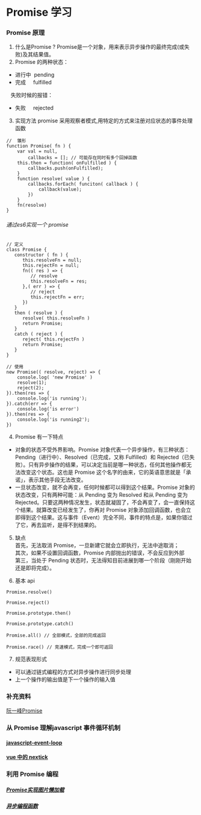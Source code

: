 # Promise 学习

### Promise 原理
1. 什么是Promise ? 
Promise是一个对象，用来表示异步操作的最终完成(或失败)及其结果值。
2. Promise 的两种状态：
- 进行中&nbsp;&nbsp;pending
- 完成&nbsp;&nbsp;&nbsp;&nbsp;&nbsp;fulfilled 
   
&nbsp;&nbsp;&nbsp;失败时候的报错：
- 失败&nbsp;&nbsp;&nbsp;&nbsp;&nbsp;rejected
3. 实现方法
   promise 采用观察者模式,用特定的方式来注册对应状态的事件处理函数   
``````
//  雏形
function Promise( fn ) {
    var val = null,
        callbacks = []; // 可能存在同时有多个回掉函数
    this.then = function( onFulfilled ) {
        callbacks.push(onFulfilled);
    }
    function resolve( value ) {
        callbacks.forEach( funciton( callback ) {
            callback(value);
        })
    }
    fn(resolve)
}
``````
###### 通过es6实现一个 promise
``````
// 定义
class Promise {
   constructor ( fn ) {
      this.resolveFn = null;
      this.rejectFn = null;
      fn(( res ) => {
         // resolve
         this.resolveFn = res;
      },( err ) => {
         // reject
         this.rejectFn = err;
      })
   }
   then ( resolve ) {
      resolve( this.resolveFn )
      return Promise;
   }
   catch ( reject ) {
      reject( this.rejectFn )
      return Promise;
   }
}

// 使用
new Promise(( resolve, reject) => {
    console.log( 'new Promise' )
    resolve(1);
    reject(2);
}).then(res => {
    console.log('is running');
}).catch(err => {
    console.log('is error')
}).then(res => {
    console.log('is running2');
})

``````
4. Promise 有一下特点
  - 对象的状态不受外界影响。Promise 对象代表一个异步操作，有三种状态：Pending（进行中）、Resolved（已完成，又称 Fulfilled）和 Rejected（已失败）。只有异步操作的结果，可以决定当前是哪一种状态，任何其他操作都无法改变这个状态。这也是 Promise 这个名字的由来，它的英语意思就是「承诺」，表示其他手段无法改变。
  - 一旦状态改变，就不会再变，任何时候都可以得到这个结果。Promise 对象的状态改变，只有两种可能：从 Pending 变为 Resolved 和从 Pending 变为 Rejected。只要这两种情况发生，状态就凝固了，不会再变了，会一直保持这个结果。就算改变已经发生了，你再对 Promise 对象添加回调函数，也会立即得到这个结果。这与事件（Event）完全不同，事件的特点是，如果你错过了它，再去监听，是得不到结果的。
  
5. 缺点  
首先，无法取消 Promise，一旦新建它就会立即执行，无法中途取消；   
其次，如果不设置回调函数，Promise 内部抛出的错误，不会反应到外部   
第三，当处于 Pending 状态时，无法得知目前进展到哪一个阶段（刚刚开始还是即将完成）。   

6. 基本 api   
``````
Promise.resolve()

Promise.reject()

Promise.prototype.then()

Promise.prototype.catch()

Promise.all() // 全部模式，全部的完成返回

Promise.race() // 竞速模式，完成一个即可返回
``````

7. 规范表现形式
- 可以通过链式编程的方式对异步操作进行同步处理 
- 上一个操作的输出值是下一个操作的输入值

### 补充资料
[阮一峰Promise](https://es6.ruanyifeng.com/#docs/promise)

### 从 Promise 理解javascript 事件循环机制
#### [javascript-event-loop](./event-loop.html)
#### [vue 中的 nextick](./vue-nextick.html)

### 利用 Promise 编程
##### [Promise实现图片懒加载](./顺序图片加载.html)
##### [异步编程函数](./异步编程函数.md)
